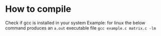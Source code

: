 # How to compile
Check if gcc is installed in your system
Example: for linux the below command produces an `a.out` executable file
`gcc example.c matrix.c -lm`
